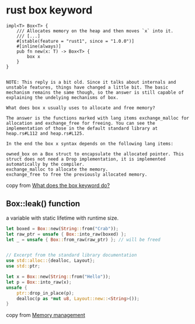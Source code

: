 # rust box keyword

```
impl<T> Box<T> {
    /// Allocates memory on the heap and then moves `x` into it.
    /// [...]
    #[stable(feature = "rust1", since = "1.0.0")]
    #[inline(always)]
    pub fn new(x: T) -> Box<T> {
        box x
    }
}


NOTE: This reply is a bit old. Since it talks about internals and unstable features, things have changed a little bit. The basic mechanism remains the same though, so the answer is still capable of explaining the undelying mechanisms of box.

What does box x usually uses to allocate and free memory?

The answer is the functions marked with lang items exchange_malloc for allocation and exchange_free for freeing. You can see the implementation of those in the default standard library at heap.rs#L112 and heap.rs#L125.

In the end the box x syntax depends on the following lang items:

owned_box on a Box struct to encapsulate the allocated pointer. This struct does not need a Drop implementation, it is implemented automatically by the compiler.
exchange_malloc to allocate the memory.
exchange_free to free the previously allocated memory.
```
copy from [What does the box keyword do?](https://stackoverflow.com/questions/30352802/what-does-the-box-keyword-do)

## Box::leak() function
a variable with static lifetime with runtime size.

``` rust
let boxed = Box::new(String::from("Crab"));
let raw_ptr = unsafe { Box::into_raw(boxed) };
let _ = unsafe { Box::from_raw(raw_ptr) }; // will be freed
```

``` rust

// Excerpt from the standard library documentation
use std::alloc::{dealloc, Layout};
use std::ptr;

let x = Box::new(String::from("Hello"));
let p = Box::into_raw(x);
unsafe {
    ptr::drop_in_place(p);
    dealloc(p as *mut u8, Layout::new::<String>());
}
```
copy from [Memory management](https://anssi-fr.github.io/rust-guide/05_memory.html)
